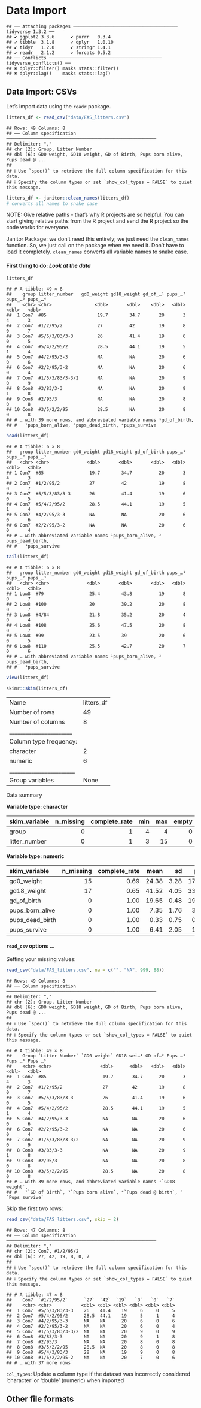 Data Import
================

    ## ── Attaching packages ─────────────────────────────────────── tidyverse 1.3.2 ──
    ## ✔ ggplot2 3.3.6      ✔ purrr   0.3.4 
    ## ✔ tibble  3.1.8      ✔ dplyr   1.0.10
    ## ✔ tidyr   1.2.0      ✔ stringr 1.4.1 
    ## ✔ readr   2.1.2      ✔ forcats 0.5.2 
    ## ── Conflicts ────────────────────────────────────────── tidyverse_conflicts() ──
    ## ✖ dplyr::filter() masks stats::filter()
    ## ✖ dplyr::lag()    masks stats::lag()

## Data Import: CSVs

Let’s import data using the `readr` package.

``` r
litters_df <- read_csv("data/FAS_litters.csv")
```

    ## Rows: 49 Columns: 8
    ## ── Column specification ────────────────────────────────────────────────────────
    ## Delimiter: ","
    ## chr (2): Group, Litter Number
    ## dbl (6): GD0 weight, GD18 weight, GD of Birth, Pups born alive, Pups dead @ ...
    ## 
    ## ℹ Use `spec()` to retrieve the full column specification for this data.
    ## ℹ Specify the column types or set `show_col_types = FALSE` to quiet this message.

``` r
litters_df <- janitor::clean_names(litters_df)
# converts all names to snake case
```

NOTE: Give relative paths - that’s why R projects are so helpful. You
can start giving relative paths from the R project and send the R
project so the code works for everyone.

Janitor Package: we don’t need this entirely; we just need the
`clean_names` function. So, we just call on the package when we need it.
Don’t have to load it completely. `clean_names` converts all variable
names to snake case.

#### First thing to do: *Look at the data*

``` r
litters_df
```

    ## # A tibble: 49 × 8
    ##    group litter_number   gd0_weight gd18_weight gd_of_…¹ pups_…² pups_…³ pups_…⁴
    ##    <chr> <chr>                <dbl>       <dbl>    <dbl>   <dbl>   <dbl>   <dbl>
    ##  1 Con7  #85                   19.7        34.7       20       3       4       3
    ##  2 Con7  #1/2/95/2             27          42         19       8       0       7
    ##  3 Con7  #5/5/3/83/3-3         26          41.4       19       6       0       5
    ##  4 Con7  #5/4/2/95/2           28.5        44.1       19       5       1       4
    ##  5 Con7  #4/2/95/3-3           NA          NA         20       6       0       6
    ##  6 Con7  #2/2/95/3-2           NA          NA         20       6       0       4
    ##  7 Con7  #1/5/3/83/3-3/2       NA          NA         20       9       0       9
    ##  8 Con8  #3/83/3-3             NA          NA         20       9       1       8
    ##  9 Con8  #2/95/3               NA          NA         20       8       0       8
    ## 10 Con8  #3/5/2/2/95           28.5        NA         20       8       0       8
    ## # … with 39 more rows, and abbreviated variable names ¹​gd_of_birth,
    ## #   ²​pups_born_alive, ³​pups_dead_birth, ⁴​pups_survive

``` r
head(litters_df)
```

    ## # A tibble: 6 × 8
    ##   group litter_number gd0_weight gd18_weight gd_of_birth pups_…¹ pups_…² pups_…³
    ##   <chr> <chr>              <dbl>       <dbl>       <dbl>   <dbl>   <dbl>   <dbl>
    ## 1 Con7  #85                 19.7        34.7          20       3       4       3
    ## 2 Con7  #1/2/95/2           27          42            19       8       0       7
    ## 3 Con7  #5/5/3/83/3-3       26          41.4          19       6       0       5
    ## 4 Con7  #5/4/2/95/2         28.5        44.1          19       5       1       4
    ## 5 Con7  #4/2/95/3-3         NA          NA            20       6       0       6
    ## 6 Con7  #2/2/95/3-2         NA          NA            20       6       0       4
    ## # … with abbreviated variable names ¹​pups_born_alive, ²​pups_dead_birth,
    ## #   ³​pups_survive

``` r
tail(litters_df)
```

    ## # A tibble: 6 × 8
    ##   group litter_number gd0_weight gd18_weight gd_of_birth pups_…¹ pups_…² pups_…³
    ##   <chr> <chr>              <dbl>       <dbl>       <dbl>   <dbl>   <dbl>   <dbl>
    ## 1 Low8  #79                 25.4        43.8          19       8       0       7
    ## 2 Low8  #100                20          39.2          20       8       0       7
    ## 3 Low8  #4/84               21.8        35.2          20       4       0       4
    ## 4 Low8  #108                25.6        47.5          20       8       0       7
    ## 5 Low8  #99                 23.5        39            20       6       0       5
    ## 6 Low8  #110                25.5        42.7          20       7       0       6
    ## # … with abbreviated variable names ¹​pups_born_alive, ²​pups_dead_birth,
    ## #   ³​pups_survive

``` r
view(litters_df)
```

``` r
skimr::skim(litters_df)
```

|                                                  |            |
|:-------------------------------------------------|:-----------|
| Name                                             | litters_df |
| Number of rows                                   | 49         |
| Number of columns                                | 8          |
| \_\_\_\_\_\_\_\_\_\_\_\_\_\_\_\_\_\_\_\_\_\_\_   |            |
| Column type frequency:                           |            |
| character                                        | 2          |
| numeric                                          | 6          |
| \_\_\_\_\_\_\_\_\_\_\_\_\_\_\_\_\_\_\_\_\_\_\_\_ |            |
| Group variables                                  | None       |

Data summary

**Variable type: character**

| skim_variable | n_missing | complete_rate | min | max | empty | n_unique | whitespace |
|:--------------|----------:|--------------:|----:|----:|------:|---------:|-----------:|
| group         |         0 |             1 |   4 |   4 |     0 |        6 |          0 |
| litter_number |         0 |             1 |   3 |  15 |     0 |       49 |          0 |

**Variable type: numeric**

| skim_variable   | n_missing | complete_rate |  mean |   sd |   p0 |   p25 |   p50 |   p75 | p100 | hist  |
|:----------------|----------:|--------------:|------:|-----:|-----:|------:|------:|------:|-----:|:------|
| gd0_weight      |        15 |          0.69 | 24.38 | 3.28 | 17.0 | 22.30 | 24.10 | 26.67 | 33.4 | ▃▇▇▆▁ |
| gd18_weight     |        17 |          0.65 | 41.52 | 4.05 | 33.4 | 38.88 | 42.25 | 43.80 | 52.7 | ▃▃▇▂▁ |
| gd_of_birth     |         0 |          1.00 | 19.65 | 0.48 | 19.0 | 19.00 | 20.00 | 20.00 | 20.0 | ▅▁▁▁▇ |
| pups_born_alive |         0 |          1.00 |  7.35 | 1.76 |  3.0 |  6.00 |  8.00 |  8.00 | 11.0 | ▁▃▂▇▁ |
| pups_dead_birth |         0 |          1.00 |  0.33 | 0.75 |  0.0 |  0.00 |  0.00 |  0.00 |  4.0 | ▇▂▁▁▁ |
| pups_survive    |         0 |          1.00 |  6.41 | 2.05 |  1.0 |  5.00 |  7.00 |  8.00 |  9.0 | ▁▃▂▇▇ |

#### `read_csv` options …

Setting your missing values:

``` r
read_csv("data/FAS_litters.csv", na = c("", "NA", 999, 88))
```

    ## Rows: 49 Columns: 8
    ## ── Column specification ────────────────────────────────────────────────────────
    ## Delimiter: ","
    ## chr (2): Group, Litter Number
    ## dbl (6): GD0 weight, GD18 weight, GD of Birth, Pups born alive, Pups dead @ ...
    ## 
    ## ℹ Use `spec()` to retrieve the full column specification for this data.
    ## ℹ Specify the column types or set `show_col_types = FALSE` to quiet this message.

    ## # A tibble: 49 × 8
    ##    Group `Litter Number` `GD0 weight` GD18 wei…¹ GD of…² Pups …³ Pups …⁴ Pups …⁵
    ##    <chr> <chr>                  <dbl>      <dbl>   <dbl>   <dbl>   <dbl>   <dbl>
    ##  1 Con7  #85                     19.7       34.7      20       3       4       3
    ##  2 Con7  #1/2/95/2               27         42        19       8       0       7
    ##  3 Con7  #5/5/3/83/3-3           26         41.4      19       6       0       5
    ##  4 Con7  #5/4/2/95/2             28.5       44.1      19       5       1       4
    ##  5 Con7  #4/2/95/3-3             NA         NA        20       6       0       6
    ##  6 Con7  #2/2/95/3-2             NA         NA        20       6       0       4
    ##  7 Con7  #1/5/3/83/3-3/2         NA         NA        20       9       0       9
    ##  8 Con8  #3/83/3-3               NA         NA        20       9       1       8
    ##  9 Con8  #2/95/3                 NA         NA        20       8       0       8
    ## 10 Con8  #3/5/2/2/95             28.5       NA        20       8       0       8
    ## # … with 39 more rows, and abbreviated variable names ¹​`GD18 weight`,
    ## #   ²​`GD of Birth`, ³​`Pups born alive`, ⁴​`Pups dead @ birth`, ⁵​`Pups survive`

Skip the first two rows:

``` r
read_csv("data/FAS_litters.csv", skip = 2)
```

    ## Rows: 47 Columns: 8
    ## ── Column specification ────────────────────────────────────────────────────────
    ## Delimiter: ","
    ## chr (2): Con7, #1/2/95/2
    ## dbl (6): 27, 42, 19, 8, 0, 7
    ## 
    ## ℹ Use `spec()` to retrieve the full column specification for this data.
    ## ℹ Specify the column types or set `show_col_types = FALSE` to quiet this message.

    ## # A tibble: 47 × 8
    ##    Con7  `#1/2/95/2`      `27`  `42`  `19`   `8`   `0`   `7`
    ##    <chr> <chr>           <dbl> <dbl> <dbl> <dbl> <dbl> <dbl>
    ##  1 Con7  #5/5/3/83/3-3    26    41.4    19     6     0     5
    ##  2 Con7  #5/4/2/95/2      28.5  44.1    19     5     1     4
    ##  3 Con7  #4/2/95/3-3      NA    NA      20     6     0     6
    ##  4 Con7  #2/2/95/3-2      NA    NA      20     6     0     4
    ##  5 Con7  #1/5/3/83/3-3/2  NA    NA      20     9     0     9
    ##  6 Con8  #3/83/3-3        NA    NA      20     9     1     8
    ##  7 Con8  #2/95/3          NA    NA      20     8     0     8
    ##  8 Con8  #3/5/2/2/95      28.5  NA      20     8     0     8
    ##  9 Con8  #5/4/3/83/3      28    NA      19     9     0     8
    ## 10 Con8  #1/6/2/2/95-2    NA    NA      20     7     0     6
    ## # … with 37 more rows

`col_types`: Update a column type if the dataset was incorrectly
considered ‘character’ or ‘double’ (numeric) when imported

## Other file formats
